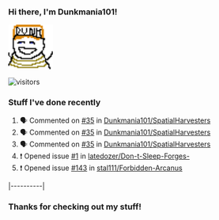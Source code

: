 ### Hi there, I'm Dunkmania101\!
![profile-pic](images/dunkie.png)

![visitors](https://visitor-badge-reloaded.herokuapp.com/badge?page_id=Dunkmania101.Dunkmania101&color=00cf00)

### Stuff I've done recently
<!--START_SECTION:activity-->
1. 🗣 Commented on [#35](https://github.com/Dunkmania101/SpatialHarvesters/issues/35) in [Dunkmania101/SpatialHarvesters](https://github.com/Dunkmania101/SpatialHarvesters)
2. 🗣 Commented on [#35](https://github.com/Dunkmania101/SpatialHarvesters/issues/35) in [Dunkmania101/SpatialHarvesters](https://github.com/Dunkmania101/SpatialHarvesters)
3. 🗣 Commented on [#35](https://github.com/Dunkmania101/SpatialHarvesters/issues/35) in [Dunkmania101/SpatialHarvesters](https://github.com/Dunkmania101/SpatialHarvesters)
4. ❗️ Opened issue [#1](https://github.com/latedozer/Don-t-Sleep-Forges-/issues/1) in [latedozer/Don-t-Sleep-Forges-](https://github.com/latedozer/Don-t-Sleep-Forges-)
5. ❗️ Opened issue [#143](https://github.com/stal111/Forbidden-Arcanus/issues/143) in [stal111/Forbidden-Arcanus](https://github.com/stal111/Forbidden-Arcanus)
<!--END_SECTION:activity-->
|----------|
### Thanks for checking out my stuff\!
